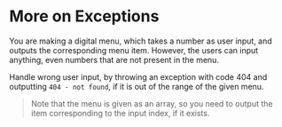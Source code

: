 # More on Exceptions

You are making a digital menu, which takes a number as user input, and outputs the corresponding menu item. However, the users can input anything, even numbers that are not present in the menu.

Handle wrong user input, by throwing an exception with code 404 and outputting `404 - not found`, if it is out of the range of the given menu.

>Note that the menu is given as an array, so you need to output the item corresponding to the input index, if it exists.